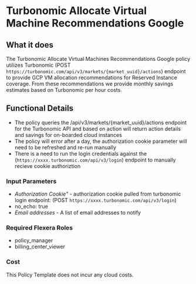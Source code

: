 # Turbonomic Allocate Virtual Machine Recommendations Google

## What it does

The Turbonomic Allocate Virtual Machines Recommendations Google policy utilizes Turbonomic (POST `https://turbonomic.com/api/v3/markets/{market_uuid}/actions`) endpoint to provide GCP VM allocation recommendations for Reserved Instance coverage. From these recommendations we provide monthly savings estimates based on Turbonomic per hour costs

## Functional Details

- The policy queries the /api/v3/markets/{market_uuid}/actions endpoint for the Turbonomic API and based on action will return action details and savings for on-boarded cloud instances
- The policy will error after a day, the authorization cookie parameter will need to be refreshed and re-run manually
- There is a need to run the login credentials against the (`https://xxxx.turbonomic.com/api/v3/login`) endpoint to manually recieve cookie authoriztion

### Input Parameters

- *Authorization Cookie"* - authorization cookie pulled from turbonomic login endpoint: (POST `https://xxxx.turbonomic.com/api/v3/login`)
- no_echo: true
- *Email addresses* - A list of email addresses to notify

### Required Flexera Roles

- policy_manager
- billing_center_viewer

### Cost

This Policy Template does not incur any cloud costs.
